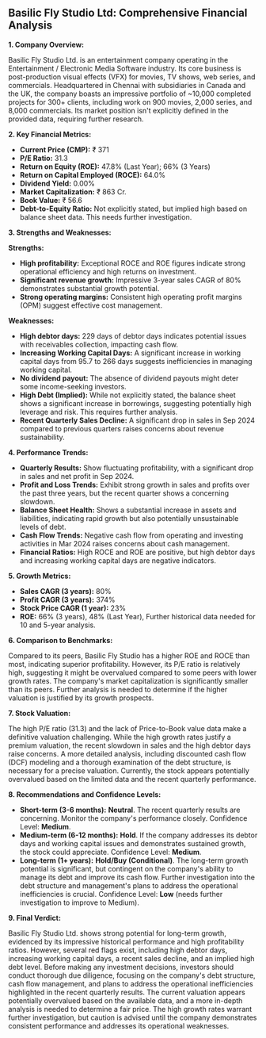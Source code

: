 ## Basilic Fly Studio Ltd: Comprehensive Financial Analysis

**1. Company Overview:**

Basilic Fly Studio Ltd. is an entertainment company operating in the Entertainment / Electronic Media Software industry.  Its core business is post-production visual effects (VFX) for movies, TV shows, web series, and commercials.  Headquartered in Chennai with subsidiaries in Canada and the UK, the company boasts an impressive portfolio of ~10,000 completed projects for 300+ clients, including work on 900 movies, 2,000 series, and 8,000 commercials.  Its market position isn't explicitly defined in the provided data, requiring further research.


**2. Key Financial Metrics:**

* **Current Price (CMP):** ₹ 371
* **P/E Ratio:** 31.3
* **Return on Equity (ROE):** 47.8% (Last Year); 66% (3 Years)
* **Return on Capital Employed (ROCE):** 64.0%
* **Dividend Yield:** 0.00%
* **Market Capitalization:** ₹ 863 Cr.
* **Book Value:** ₹ 56.6
* **Debt-to-Equity Ratio:** Not explicitly stated, but implied high based on balance sheet data.  This needs further investigation.


**3. Strengths and Weaknesses:**

**Strengths:**

* **High profitability:**  Exceptional ROCE and ROE figures indicate strong operational efficiency and high returns on investment.
* **Significant revenue growth:**  Impressive 3-year sales CAGR of 80% demonstrates substantial growth potential.
* **Strong operating margins:**  Consistent high operating profit margins (OPM) suggest effective cost management.


**Weaknesses:**

* **High debtor days:**  229 days of debtor days indicates potential issues with receivables collection, impacting cash flow.
* **Increasing Working Capital Days:**  A significant increase in working capital days from 95.7 to 266 days suggests inefficiencies in managing working capital.
* **No dividend payout:**  The absence of dividend payouts might deter some income-seeking investors.
* **High Debt (Implied):**  While not explicitly stated, the balance sheet shows a significant increase in borrowings, suggesting potentially high leverage and risk.  This requires further analysis.
* **Recent Quarterly Sales Decline:**  A significant drop in sales in Sep 2024 compared to previous quarters raises concerns about revenue sustainability.


**4. Performance Trends:**

* **Quarterly Results:** Show fluctuating profitability, with a significant drop in sales and net profit in Sep 2024.
* **Profit and Loss Trends:**  Exhibit strong growth in sales and profits over the past three years, but the recent quarter shows a concerning slowdown.
* **Balance Sheet Health:**  Shows a substantial increase in assets and liabilities, indicating rapid growth but also potentially unsustainable levels of debt.
* **Cash Flow Trends:**  Negative cash flow from operating and investing activities in Mar 2024 raises concerns about cash management.
* **Financial Ratios:**  High ROCE and ROE are positive, but high debtor days and increasing working capital days are negative indicators.


**5. Growth Metrics:**

* **Sales CAGR (3 years):** 80%
* **Profit CAGR (3 years):** 374%
* **Stock Price CAGR (1 year):** 23%
* **ROE:** 66% (3 years), 48% (Last Year),  Further historical data needed for 10 and 5-year analysis.


**6. Comparison to Benchmarks:**

Compared to its peers, Basilic Fly Studio has a higher ROE and ROCE than most, indicating superior profitability. However, its P/E ratio is relatively high, suggesting it might be overvalued compared to some peers with lower growth rates.  The company's market capitalization is significantly smaller than its peers.  Further analysis is needed to determine if the higher valuation is justified by its growth prospects.


**7. Stock Valuation:**

The high P/E ratio (31.3) and the lack of Price-to-Book value data make a definitive valuation challenging.  While the high growth rates justify a premium valuation, the recent slowdown in sales and the high debtor days raise concerns.  A more detailed analysis, including discounted cash flow (DCF) modeling and a thorough examination of the debt structure, is necessary for a precise valuation.  Currently, the stock appears potentially overvalued based on the limited data and the recent quarterly performance.


**8. Recommendations and Confidence Levels:**

* **Short-term (3-6 months):** **Neutral**.  The recent quarterly results are concerning.  Monitor the company's performance closely.  Confidence Level: **Medium**.
* **Medium-term (6-12 months):** **Hold**.  If the company addresses its debtor days and working capital issues and demonstrates sustained growth, the stock could appreciate.  Confidence Level: **Medium**.
* **Long-term (1+ years):** **Hold/Buy (Conditional)**.  The long-term growth potential is significant, but contingent on the company's ability to manage its debt and improve its cash flow.  Further investigation into the debt structure and management's plans to address the operational inefficiencies is crucial. Confidence Level: **Low** (needs further investigation to improve to Medium).


**9. Final Verdict:**

Basilic Fly Studio Ltd. shows strong potential for long-term growth, evidenced by its impressive historical performance and high profitability ratios. However, several red flags exist, including high debtor days, increasing working capital days, a recent sales decline, and an implied high debt level.  Before making any investment decisions, investors should conduct thorough due diligence, focusing on the company's debt structure, cash flow management, and plans to address the operational inefficiencies highlighted in the recent quarterly results.  The current valuation appears potentially overvalued based on the available data, and a more in-depth analysis is needed to determine a fair price.  The high growth rates warrant further investigation, but caution is advised until the company demonstrates consistent performance and addresses its operational weaknesses.
